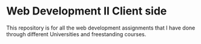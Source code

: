 # Web Development II Client side
This repository is for all the web development assignments that I have done through different Universities and freestanding courses.

